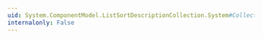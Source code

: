 ```yaml
---
uid: System.ComponentModel.ListSortDescriptionCollection.System#Collections#ICollection#IsSynchronized
internalonly: False
---
```

